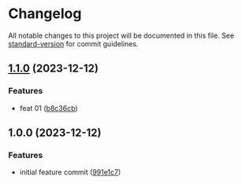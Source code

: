 # Changelog

All notable changes to this project will be documented in this file. See [standard-version](https://github.com/conventional-changelog/standard-version) for commit guidelines.

## [1.1.0](https://github.com/mokkapps/changelog-generator-demo/compare/v1.0.0...v1.1.0) (2023-12-12)


### Features

* feat 01 ([b8c36cb](https://github.com/mokkapps/changelog-generator-demo/commits/b8c36cb14b9d96c396a76a16aae526af9192c1a4))

## 1.0.0 (2023-12-12)


### Features

* initial feature commit ([991e1c7](https://github.com/mokkapps/changelog-generator-demo/commits/991e1c71925bbf24d4faf8ae29056777b312ff80))
